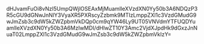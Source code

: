 dHJvamFuOi8vNzI5UmpQWjlOSEAxMjMuamlleXVzdXN0Yy50b3A6NDQzP3R5cGU9dGNwJnNlY3VyaXR5PXRscyZzbmk9MTIzLmppZXl1c3VzdGMudG9wJmZsb3c9dW5kZWZpbmVkDQp0cm9qYW46Ly9UT05VNVdmYTFUQDYuamlleXVzdXN0Yy50b3A6MzIwMDI/dHlwZT10Y3Amc2VjdXJpdHk9dGxzJnNuaT02LmppZXl1c3VzdGMudG9wJmZsb3c9dW5kZWZpbmVkIzY=
